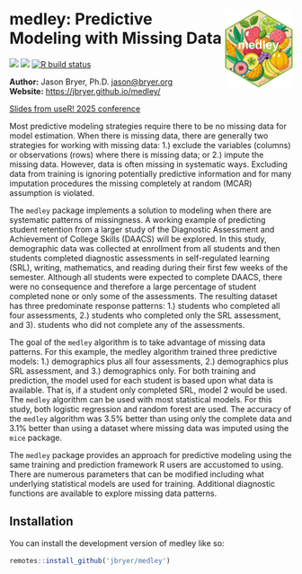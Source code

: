 
<!-- README.md is generated from README.Rmd. Please edit that file -->

# <a href='https://github.com/jbryer/medley'><img src='man/figures/medley.png' align="right" width="120" /></a> medley: Predictive Modeling with Missing Data

<!-- badges: start -->

[![](https://www.r-pkg.org/badges/version/medley?color=orange)](https://cran.r-project.org/package=medley)
[![](https://img.shields.io/badge/devel%20version-0.9.4-blue.svg)](https://github.com/jbryer/medley)
[![R build
status](https://github.com/jbryer/medley/workflows/R-CMD-check/badge.svg)](https://github.com/jbryer/medley/actions)
<!-- badges: end -->

**Author:** Jason Bryer, Ph.D. <jason@bryer.org>  
**Website:** <https://jbryer.github.io/medley/>

[Slides from useR! 2025
conference](https://github.com/jbryer/medley/blob/master/slides/medley_useR_2025.pdf)

Most predictive modeling strategies require there to be no missing data
for model estimation. When there is missing data, there are generally
two strategies for working with missing data: 1.) exclude the variables
(columns) or observations (rows) where there is missing data; or 2.)
impute the missing data. However, data is often missing in systematic
ways. Excluding data from training is ignoring potentially predictive
information and for many imputation procedures the missing completely at
random (MCAR) assumption is violated.

The `medley` package implements a solution to modeling when there are
systematic patterns of missingness. A working example of predicting
student retention from a larger study of the Diagnostic Assessment and
Achievement of College Skills (DAACS) will be explored. In this study,
demographic data was collected at enrollment from all students and then
students completed diagnostic assessments in self-regulated learning
(SRL), writing, mathematics, and reading during their first few weeks of
the semester. Although all students were expected to complete DAACS,
there were no consequence and therefore a large percentage of student
completed none or only some of the assessments. The resulting dataset
has three predominate response patterns: 1.) students who completed all
four assessments, 2.) students who completed only the SRL assessment,
and 3). students who did not complete any of the assessments.

The goal of the `medley` algorithm is to take advantage of missing data
patterns. For this example, the medley algorithm trained three
predictive models: 1.) demographics plus all four assessments, 2.)
demographics plus SRL assessment, and 3.) demographics only. For both
training and prediction, the model used for each student is based upon
what data is available. That is, if a student only completed SRL, model
2 would be used. The `medley` algorithm can be used with most
statistical models. For this study, both logistic regression and random
forest are used. The accuracy of the `medley` algorithm was 3.5% better
than using only the complete data and 3.1% better than using a dataset
where missing data was imputed using the `mice` package.

The `medley` package provides an approach for predictive modeling using
the same training and prediction framework R users are accustomed to
using. There are numerous parameters that can be modified including what
underlying statistical models are used for training. Additional
diagnostic functions are available to explore missing data patterns.

## Installation

You can install the development version of medley like so:

``` r
remotes::install_github('jbryer/medley')
```
